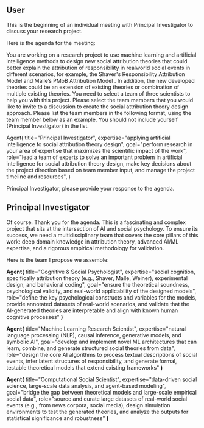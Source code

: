## User

This is the beginning of an individual meeting with Principal Investigator to discuss your research project.

Here is the agenda for the meeting:

You are working on a research project to use machine learning and artificial intelligence methods to design new social attribution theories that could better explain the attribution of responsibility in realworld social events in different scenarios, for example, the Shaver's Responsibility Attribution Model and Malle’s PMoB Attribution Model . In addition, the new developed theories could be an extension of existing theories or combination of multiple existing theories. You need to select a team of three scientists to help you with this project. Please select the team members that you would like to invite to a discussion to create the social attribution theory design approach. Please list the team members in the following format, using the team member below as an example. You should not include yourself (Principal Investigator) in the list.

Agent(
    title="Principal Investigator",
    expertise="applying artificial intelligence to social attribution theory design",
    goal="perform research in your area of expertise that maximizes the scientific impact of the work",
    role="lead a team of experts to solve an important problem in artificial intelligence for social attribution theory design, make key decisions about the project direction based on team member input, and manage the project timeline and resources",
)


Principal Investigator, please provide your response to the agenda.

## Principal Investigator

Of course. Thank you for the agenda. This is a fascinating and complex project that sits at the intersection of AI and social psychology. To ensure its success, we need a multidisciplinary team that covers the core pillars of this work: deep domain knowledge in attribution theory, advanced AI/ML expertise, and a rigorous empirical methodology for validation.

Here is the team I propose we assemble:

**Agent(**
    title="Cognitive & Social Psychologist",
    expertise="social cognition, specifically attribution theory (e.g., Shaver, Malle, Weiner), experimental design, and behavioral coding",
    goal="ensure the theoretical soundness, psychological validity, and real-world applicability of the designed models",
    role="define the key psychological constructs and variables for the models, provide annotated datasets of real-world scenarios, and validate that the AI-generated theories are interpretable and align with known human cognitive processes"
**)**

**Agent(**
    title="Machine Learning Research Scientist",
    expertise="natural language processing (NLP), causal inference, generative models, and symbolic AI",
    goal="develop and implement novel ML architectures that can learn, combine, and generate structured social theories from data",
    role="design the core AI algorithms to process textual descriptions of social events, infer latent structures of responsibility, and generate formal, testable theoretical models that extend existing frameworks"
**)**

**Agent(**
    title="Computational Social Scientist",
    expertise="data-driven social science, large-scale data analysis, and agent-based modeling",
    goal="bridge the gap between theoretical models and large-scale empirical social data",
    role="source and curate large datasets of real-world social events (e.g., from news corpora, social media), design simulation environments to test the generated theories, and analyze the outputs for statistical significance and robustness"
**)**

